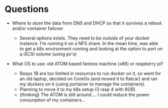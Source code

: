 # Questions

- Where to store the data from DNS and DHCP so that it survives a reboot and/or container failover
  - Several options exists. They need to be *outside* of your docker instance. I'm running it on a NFS share.
    In the mean time, was able to get a k8s environment running and looking at the option to port on a iSCSI volume (using pv's)

- What OS to use: old ATOM based fanless machine (x86) or raspberry pi?
  - Rasps 1B are too limited in resources to run docker on it, so went for an old laptop, decided on CoreOs (and moved it to flatcar) and ran my dockers on it (using portainer to manage the containers).
  - Planning to move it to my k8s setup (3 rasp 4 with 8GB).
  - (thinking) The ATOM is still around....  I could reduce the power consunption of my containers...
